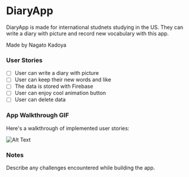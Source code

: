 

# DiaryApp

DiaryApp is made for international studnets studying in the US.
They can write a diary with picture and record new vocabulary with this app.

Made by Nagato Kadoya

### User Stories
- [ ] User can write a diary with picture
- [ ] User can keep their new words and like 
- [ ] The data is stored with Firebase
- [ ] User can enjoy cool animation button
- [ ] User can delete data 

### App Walkthrough GIF
Here's a walkthrough of implemented user stories:


![Alt Text](https://media.giphy.com/media/z7D9vRbDFP9TpzxSQr/giphy.gif?cid=790b761181d8e55118ac4cf381c7f8b25713addd8e851260&rid=giphy.gif&ct=g)


### Notes
Describe any challenges encountered while building the app.
